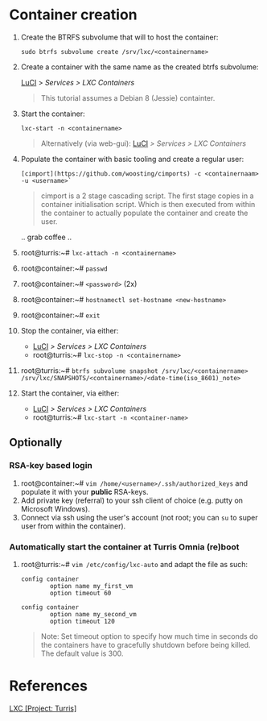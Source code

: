 # Container creation

1. Create the BTRFS subvolume that will to host the container:

    ```shell
    sudo btrfs subvolume create /srv/lxc/<containername>
    ```
    
2. Create a container with the same name as the created btrfs subvolume:

    [LuCI](192.168.1.1/cgi-bin/luci/) > *Services > LXC Containers*
    
    > This tutorial assumes a Debian 8 (Jessie) containter.

3. Start the container:

    ```shell
    lxc-start -n <containername>
    ```
    
    > Alternatively (via web-gui):
    > [LuCI](192.168.1.1/cgi-bin/luci/) *> Services > LXC Containers*
    
7. Populate the container with basic tooling and create a regular user:

    ```shell
    [cimport](https://github.com/woosting/cimports) -c <containernaam> -u <username>`
    ```
    
    > cimport is a 2 stage cascading script. The first stage copies in a container initialisation script. Which is then executed from within the container to actually populate the container and create the user.
    
    .. grab coffee ..
    
8. root@turris:~# `lxc-attach -n <containername>`
9. root@container:~# `passwd`
10. root@container:~# `<password>` (2x)
12. root@container:~# `hostnamectl set-hostname <new-hostname>`
12. root@container:~# `exit`
13. Stop the container, via either:
    - [LuCI](192.168.1.1/cgi-bin/luci/) *> Services > LXC Containers*
    - root@turris:~# `lxc-stop -n <containername>`
15. root@turris:~# `btrfs subvolume snapshot /srv/lxc/<containername> /srv/lxc/SNAPSHOTS/<containername>/<date-time(iso_8601)_note>`
17. Start the container, via either:
    - [LuCI](192.168.1.1/cgi-bin/luci/) *> Services > LXC Containers*
    - root@turris:~# `lxc-start -n <container-name>`

## Optionally

### RSA-key based login
1. root@container:~# `vim /home/<username>/.ssh/authorized_keys` and populate it with your **public** RSA-keys.
2. Add private key (referral) to your ssh client of choice (e.g. putty on Microsoft Windows).
3. Connect via ssh using the user's account (not root; you can `su` to super user from within the container).


### Automatically start the container at Turris Omnia (re)boot

1. root@turris:~# `vim /etc/config/lxc-auto` and adapt the file as such:

    ```
    config container
            option name my_first_vm
            option timeout 60

    config container
            option name my_second_vm
            option timeout 120
    ```
    > Note: Set timeout option to specify how much time in seconds do the containers have to gracefully shutdown before being killed. The default value is 300. 


# References

[LXC [Project: Turris]][1]

<!-- REFERENCES -->
[1]:https://www.turris.cz/doc/en/howto/lxc
